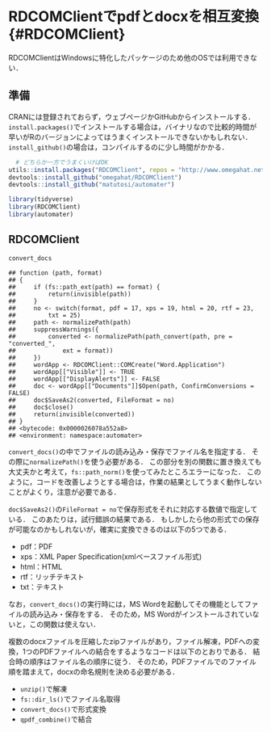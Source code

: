 # RDCOMClientでpdfとdocxを相互変換 {#RDCOMClient}

RDCOMClientはWindowsに特化したパッケージのため他のOSでは利用できない．


## 準備


CRANには登録されておらず，ウェブページかGitHubからインストールする．
`install.packages()`でインストールする場合は，バイナリなので比較的時間が早いがRのバージョンによってはうまくインストールできないかもしれない．
`install_github()`の場合は，コンパイルするのに少し時間がかかる．


```r
  # どちらか一方でうまくいけばOK
utils::install.packages("RDCOMClient", repos = "http://www.omegahat.net/R", type = "win.binary")
devtools::install_github("omegahat/RDCOMClient")
devtools::install_github("matutosi/automater")
```


```r
library(tidyverse)
library(RDCOMClient)
library(automater)
```

## RDCOMClient


```r
convert_docs
```

```
## function (path, format) 
## {
##     if (fs::path_ext(path) == format) {
##         return(invisible(path))
##     }
##     no <- switch(format, pdf = 17, xps = 19, html = 20, rtf = 23, 
##         txt = 25)
##     path <- normalizePath(path)
##     suppressWarnings({
##         converted <- normalizePath(path_convert(path, pre = "converted_", 
##             ext = format))
##     })
##     wordApp <- RDCOMClient::COMCreate("Word.Application")
##     wordApp[["Visible"]] <- TRUE
##     wordApp[["DisplayAlerts"]] <- FALSE
##     doc <- wordApp[["Documents"]]$Open(path, ConfirmConversions = FALSE)
##     doc$SaveAs2(converted, FileFormat = no)
##     doc$close()
##     return(invisible(converted))
## }
## <bytecode: 0x0000026078a552a8>
## <environment: namespace:automater>
```

`convert_docs()`の中でファイルの読み込み・保存でファイル名を指定する．
その際に`normalizePath()`を使う必要がある．
この部分を別の関数に置き換えても大丈夫かと考えて，`fs::path_norm()`を使ってみたところエラーになった．
このように，コードを改善しようとする場合は，作業の結果としてうまく動作しないことがよくり，注意が必要である．

`doc$SaveAs2()`の`FileFormat = no`で保存形式をそれに対応する数値で指定している．
このあたりは，試行錯誤の結果である．
もしかしたら他の形式での保存が可能なのかもしれないが，確実に変換できるのは以下の5つである．

- pdf：PDF
- xps：XML Paper Specification(xmlベースファイル形式)   
- html：HTML   
- rtf：リッチテキスト   
- txt：テキスト   


なお，`convert_docs()`の実行時には，MS Wordを起動してその機能としてファイルの読み込み・保存をする．
そのため，MS Wordがインストールされていないと，この関数は使えない．


複数のdocxファイルを圧縮したzipファイルがあり，ファイル解凍，PDFへの変換，1つのPDFファイルへの結合をするようなコードは以下のとおりである．
結合時の順序はファイル名の順序に従う．
そのため，PDFファイルでのファイル順を踏まえて，docxの命名規則を決める必要がある．

- `unzip()`で解凍   
- `fs::dir_ls()`でファイル名取得   
- `convert_docs()`で形式変換   
- `qpdf_combine()`で結合


<!--

```r
files <- 
  "C:/Users/matu/Desktop" %>%
  fs::dir_ls()
files %>%
  purrr::walk(convert_docs, format = "pdf")
```



### 変換実行
  # https://stackoverflow.com/questions/32846741/convert-pdf-file-to-docx/73720411#73720411
  # https://stackoverflow.com/questions/49113503/how-to-convert-docx-to-pdf



```r
library(RDCOMClient)
wordApp <- COMCreate("Word.Application")
wordApp[["Visible"]] <- TRUE
wordApp[["DisplayAlerts"]] <- FALSE
path_To_PDF_File <- "xxx.pdf"
path_To_Word_File <- "xxx.docx"
doc <- 
  wordApp[["Documents"]]$Open(normalizePath(path_To_PDF_File), 
    ConfirmConversions = FALSE)
doc$SaveAs2(path_To_Word_File)
```

### ラッパー関数


```r
library(RDCOMClient)
pdf2docx <- function(pdf, docx = NULL){
  if(is.null(docx)){
    docx <- paste0(getwd(), sub("pdf", "docx", pdf))
  }
  wordApp <- RDCOMClient::COMCreate("Word.Application")
  wordApp[["Visible"]] <- TRUE
  wordApp[["DisplayAlerts"]] <- FALSE
  doc <- 
    wordApp[["Documents"]]$Open(normalizePath(pdf), ConfirmConversions = FALSE)
  doc$SaveAs2(docx)
  doc$close()
}

wd <- "d:/matu/work/tmp/"
setwd(wd)
path_docx <- function(path_pdf){
  if(grepl("[A-z]:", path_pdf)){
    return(sub("pdf", "docx", path_pdf))
  }
  path <- file.path(getwd(), sub("pdf", "docx", path_pdf))
  return(sub("//", "/", path))
}
testthat::expect_equal(path_docx("a.pdf"                 ), "d:/matu/work/tmp/a.docx"     )
testthat::expect_equal(path_docx("d:/matu/work/tmp/a.pdf"), "d:/matu/work/tmp/a.docx"     )
testthat::expect_equal(path_docx("test/a.pdf"            ), "d:/matu/work/tmp/test/a.docx")
testthat::expect_equal(path_docx("/test/a.pdf"           ), "d:/matu/work/tmp/test/a.docx")


wd <- "d:/"
setwd(wd)
pdf2docx("a.pdf")
```


## pdf2docx


-->
